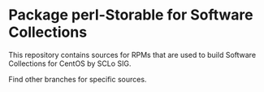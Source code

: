 # Package perl-Storable for Software Collections

This repository contains sources for RPMs that are used
to build Software Collections for CentOS by SCLo SIG.

Find other branches for specific sources.
